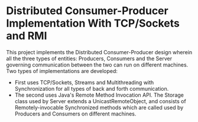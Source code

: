 # Distributed Consumer-Producer Implementation With TCP/Sockets and RMI

This project implements the Distributed Consumer-Producer design wherein all the three types of entities: Producers, Consumers and the Server governing communication between the two can run on different machines.
Two types of implementations are developed:
* First uses TCP/Sockets, Streams and Multithreading with Synchronization for all types of back and forth communication.
* The second uses Java's Remote Method Invocation API. The Storage class used by Server extends a UnicastRemoteObject, and consists of Remotely-invocable Synchronized methods which are called used by Producers and Consumers on different machines.
